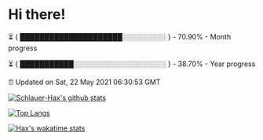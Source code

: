 # Hi there!

⏳ { █████████████████████░░░░░░░░░ } - 70.90% - Month progress

⏳ { ███████████░░░░░░░░░░░░░░░░░░░ } - 38.70% - Year progress

⏰ Updated on Sat, 22 May 2021 06:30:53 GMT


[![Schlauer-Hax's github stats](https://github-readme-stats.vercel.app/api?username=Schlauer-Hax&show_icons=true&theme=dark&count_private=true)](https://github.com/Schlauer-Hax)


[![Top Langs](https://github-readme-stats.vercel.app/api/top-langs/?username=Schlauer-Hax&layout=compact&theme=dark)](https://github.com/Schlauer-Hax?tab=repositories)


[![Hax's wakatime stats](https://github-readme-stats.vercel.app/api/wakatime?username=Hax&theme=dark)](https://wakatime.com/@Hax)

